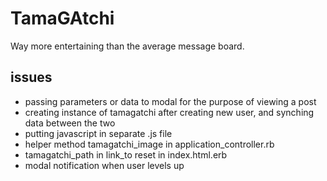 # TamaGAtchi

Way more entertaining than the average message board.


## issues
- passing parameters or data to modal for the purpose of viewing a post
- creating instance of tamagatchi after creating new user, and synching data between the two
- putting javascript in separate .js file
- helper method tamagatchi_image in application_controller.rb
- tamagatchi_path in link_to reset in index.html.erb
- modal notification when user levels up
